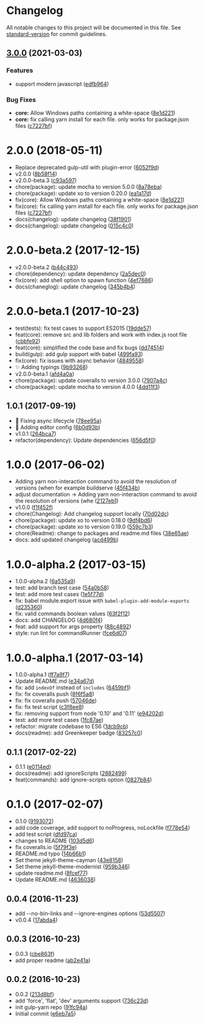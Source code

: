 # Changelog

All notable changes to this project will be documented in this file. See [standard-version](https://github.com/conventional-changelog/standard-version) for commit guidelines.

## [3.0.0](https://github.com/warapitiya/gulp-yarn/compare/v2.0.0-beta.2...v3.0.0) (2021-03-03)


### Features

* support modern javascript ([edfb964](https://github.com/warapitiya/gulp-yarn/commit/edfb964cebf568337feb5fdcf1ae0ed085d7fd10))


### Bug Fixes

* **core:** Allow Windows paths containing a white-space ([8e1d221](https://github.com/warapitiya/gulp-yarn/commit/8e1d221f7624e6119f76848252644334d91ac89a))
* **core:** fix calling yarn install for each file. only works for package.json files ([c7227bf](https://github.com/warapitiya/gulp-yarn/commit/c7227bfe4a49015d9c410ad130474f406f41b960))

<a name="2.0.0"></a>
# 2.0.0 (2018-05-11)

* Replace deprecated gulp-util with plugin-error ([6052f9d](https://github.com/warapitiya/gulp-yarn/commit/6052f9d))
* v2.0.0 ([8b58f14](https://github.com/warapitiya/gulp-yarn/commit/8b58f14))
* v2.0.0-beta.3 ([c93a597](https://github.com/warapitiya/gulp-yarn/commit/c93a597))
* chore(package): update mocha to version 5.0.0 ([8a78eba](https://github.com/warapitiya/gulp-yarn/commit/8a78eba))
* chore(package): update xo to version 0.20.0 ([ea1a17d](https://github.com/warapitiya/gulp-yarn/commit/ea1a17d))
* fix(core): Allow Windows paths containing a white-space ([8e1d221](https://github.com/warapitiya/gulp-yarn/commit/8e1d221))
* fix(core): fix calling yarn install for each file. only works for package.json files ([c7227bf](https://github.com/warapitiya/gulp-yarn/commit/c7227bf))
* docs(changelog): update changelog ([38f1901](https://github.com/warapitiya/gulp-yarn/commit/38f1901))
* docs(changelog): update changelog ([015c4c0](https://github.com/warapitiya/gulp-yarn/commit/015c4c0))



<a name="2.0.0-beta.2"></a>
# 2.0.0-beta.2 (2017-12-15)

* v2.0.0-beta.2 ([b44c493](https://github.com/warapitiya/gulp-yarn/commit/b44c493))
* chore(dependency): update dependency ([2a5dec0](https://github.com/warapitiya/gulp-yarn/commit/2a5dec0))
* fix(core): add shell option to spawn function ([4ef7686](https://github.com/warapitiya/gulp-yarn/commit/4ef7686))
* docs(chaneglog): update changelog ([345b4b4](https://github.com/warapitiya/gulp-yarn/commit/345b4b4))



<a name="2.0.0-beta.1"></a>
# 2.0.0-beta.1 (2017-10-23)

* test(tests): fix test cases to support ES2015 ([19dde57](https://github.com/warapitiya/gulp-yarn/commit/19dde57))
* feat(core): remove src and lib folders and work with index.js root file ([cbbfe92](https://github.com/warapitiya/gulp-yarn/commit/cbbfe92))
* feat(core): simplified the code base and fix bugs ([dd74514](https://github.com/warapitiya/gulp-yarn/commit/dd74514))
* build(gulp): add gulp support with babel ([499fa93](https://github.com/warapitiya/gulp-yarn/commit/499fa93))
* fix(core): fix issues with async behavior ([4849558](https://github.com/warapitiya/gulp-yarn/commit/4849558))
* ✨ Adding typings ([9b93268](https://github.com/warapitiya/gulp-yarn/commit/9b93268))
* v2.0.0-beta.1 ([afd4a0a](https://github.com/warapitiya/gulp-yarn/commit/afd4a0a))
* chore(package): update coveralls to version 3.0.0 ([7907a4c](https://github.com/warapitiya/gulp-yarn/commit/7907a4c))
* chore(package): update mocha to version 4.0.0 ([4dd11f3](https://github.com/warapitiya/gulp-yarn/commit/4dd11f3))



<a name="1.0.1"></a>
## 1.0.1 (2017-09-19)

* 🐛 Fixing async lifecycle ([78ee95a](https://github.com/warapitiya/gulp-yarn/commit/78ee95a))
* 🔧 Adding editor config ([6b0d93b](https://github.com/warapitiya/gulp-yarn/commit/6b0d93b))
* v1.0.1 ([264bca7](https://github.com/warapitiya/gulp-yarn/commit/264bca7))
* refactor(dependency): Update dependencies ([656d5f0](https://github.com/warapitiya/gulp-yarn/commit/656d5f0))



<a name="1.0.0"></a>
# 1.0.0 (2017-06-02)

* Adding yarn non-interaction command to avoid the resolution of versions (when for example buildserve ([45f434b](https://github.com/warapitiya/gulp-yarn/commit/45f434b))
* adjust documentation -> Adding yarn non-interaction command to avoid the resolution of versions (whe ([2127eb1](https://github.com/warapitiya/gulp-yarn/commit/2127eb1))
* v1.0.0 ([f1f452f](https://github.com/warapitiya/gulp-yarn/commit/f1f452f))
* chore(Changelog): Add changelog support locally ([70d02dc](https://github.com/warapitiya/gulp-yarn/commit/70d02dc))
* chore(package): update xo to version 0.18.0 ([9df4bd6](https://github.com/warapitiya/gulp-yarn/commit/9df4bd6))
* chore(package): update xo to version 0.19.0 ([559c7b3](https://github.com/warapitiya/gulp-yarn/commit/559c7b3))
* chore(Readme): change to packages and readme.md files ([38e65ae](https://github.com/warapitiya/gulp-yarn/commit/38e65ae))
* docs: add updated changelog ([acd499b](https://github.com/warapitiya/gulp-yarn/commit/acd499b))



<a name="1.0.0-alpha.2"></a>
# 1.0.0-alpha.2 (2017-03-15)

* 1.0.0-alpha.2 ([6a535a9](https://github.com/warapitiya/gulp-yarn/commit/6a535a9))
* test: add branch test case ([54a0b58](https://github.com/warapitiya/gulp-yarn/commit/54a0b58))
* test: add more test cases ([1e5f77d](https://github.com/warapitiya/gulp-yarn/commit/1e5f77d))
* fix: babel module.export issue with `babel-plugin-add-module-exports` ([d235360](https://github.com/warapitiya/gulp-yarn/commit/d235360))
* fix: valid commands boolean values ([63f2f12](https://github.com/warapitiya/gulp-yarn/commit/63f2f12))
* docs: add CHANGELOG ([4d680f4](https://github.com/warapitiya/gulp-yarn/commit/4d680f4))
* feat: add support for args property ([88c4892](https://github.com/warapitiya/gulp-yarn/commit/88c4892))
* style: run lint for commandRunner ([fce6d07](https://github.com/warapitiya/gulp-yarn/commit/fce6d07))



<a name="1.0.0-alpha.1"></a>
# 1.0.0-alpha.1 (2017-03-14)

* 1.0.0-alpha.1 ([ff7a9f7](https://github.com/warapitiya/gulp-yarn/commit/ff7a9f7))
* Update README.md ([e34a67d](https://github.com/warapitiya/gulp-yarn/commit/e34a67d))
* fix: add `indexOf` instead of `includes` ([6459bf1](https://github.com/warapitiya/gulp-yarn/commit/6459bf1))
* fix: fix coveralls push ([8f6f5a8](https://github.com/warapitiya/gulp-yarn/commit/8f6f5a8))
* fix: fix coveralls push ([57046de](https://github.com/warapitiya/gulp-yarn/commit/57046de))
* fix: fix test script ([c3f8ee8](https://github.com/warapitiya/gulp-yarn/commit/c3f8ee8))
* fix: removing support from node '0.10' and '0.11' ([e94202d](https://github.com/warapitiya/gulp-yarn/commit/e94202d))
* test: add more test cases ([1fc87ae](https://github.com/warapitiya/gulp-yarn/commit/1fc87ae))
* refactor: migrate codebase to ES6 ([1dcb9cb](https://github.com/warapitiya/gulp-yarn/commit/1dcb9cb))
* docs(readme): add Greenkeeper badge  ([83257c0](https://github.com/warapitiya/gulp-yarn/commit/83257c0))



<a name="0.1.1"></a>
## 0.1.1 (2017-02-22)

* 0.1.1 ([e0114ed](https://github.com/warapitiya/gulp-yarn/commit/e0114ed))
* docs(readme): add ignoreScripts ([2882499](https://github.com/warapitiya/gulp-yarn/commit/2882499))
* feat(commands): add ignore-scripts option ([0827b84](https://github.com/warapitiya/gulp-yarn/commit/0827b84))



<a name="0.1.0"></a>
# 0.1.0 (2017-02-07)

* 0.1.0 ([9193072](https://github.com/warapitiya/gulp-yarn/commit/9193072))
* add code coverage, add support to noProgress, noLockfile ([f778e54](https://github.com/warapitiya/gulp-yarn/commit/f778e54))
* add test script ([dfd97ca](https://github.com/warapitiya/gulp-yarn/commit/dfd97ca))
* changes to README ([103d5d6](https://github.com/warapitiya/gulp-yarn/commit/103d5d6))
* fix coveralls.io ([5f79f3e](https://github.com/warapitiya/gulp-yarn/commit/5f79f3e))
* README.md typo ([14b66b1](https://github.com/warapitiya/gulp-yarn/commit/14b66b1))
* Set theme jekyll-theme-cayman ([43e8158](https://github.com/warapitiya/gulp-yarn/commit/43e8158))
* Set theme jekyll-theme-modernist ([959b346](https://github.com/warapitiya/gulp-yarn/commit/959b346))
* update readme.md ([8fcef77](https://github.com/warapitiya/gulp-yarn/commit/8fcef77))
* Update README.md ([4636038](https://github.com/warapitiya/gulp-yarn/commit/4636038))



<a name="0.0.4"></a>
## 0.0.4 (2016-11-23)

* add --no-bin-links and --ignore-engines options ([53d5507](https://github.com/warapitiya/gulp-yarn/commit/53d5507))
* v0.0.4 ([17abda4](https://github.com/warapitiya/gulp-yarn/commit/17abda4))



<a name="0.0.3"></a>
## 0.0.3 (2016-10-23)

* 0.0.3 ([cbe863f](https://github.com/warapitiya/gulp-yarn/commit/cbe863f))
* add proper readme ([ab2e41a](https://github.com/warapitiya/gulp-yarn/commit/ab2e41a))



<a name="0.0.2"></a>
## 0.0.2 (2016-10-23)

* 0.0.2 ([213d8bf](https://github.com/warapitiya/gulp-yarn/commit/213d8bf))
* add 'force', 'flat', 'dev' arguments support ([736c23d](https://github.com/warapitiya/gulp-yarn/commit/736c23d))
* init gulp-yarn repo ([91fc94a](https://github.com/warapitiya/gulp-yarn/commit/91fc94a))
* Initial commit ([e6eb7a5](https://github.com/warapitiya/gulp-yarn/commit/e6eb7a5))
